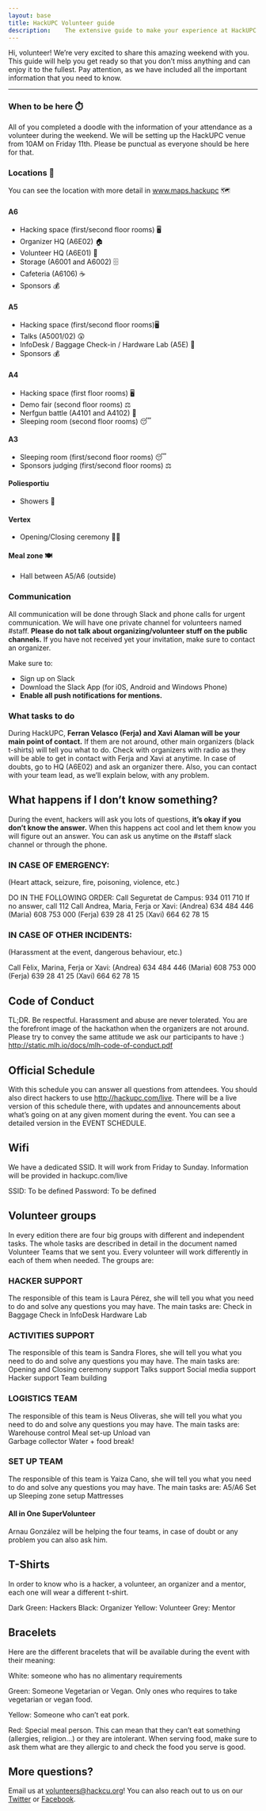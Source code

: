 ```yaml
---
layout: base
title: HackUPC Volunteer guide
description: 	The extensive guide to make your experience at HackUPC amazing!
---
```


Hi, volunteer! We’re very excited to share this amazing weekend with you. This guide will help you get ready so that you don’t miss anything and can enjoy it to the fullest. Pay attention, as we have included all the important information that you need to know.

---
### When to be here :stopwatch:
All of you completed a doodle with the information of your attendance as a volunteer during the weekend. We will be setting up the HackUPC venue from 10AM on Friday 11th. Please be punctual as everyone should be here for that. 


### Locations :round_pushpin:
You can see the location with more detail in www.maps.hackupc :world_map:

#### A6
- Hacking space (first/second floor rooms) :desktop_computer:
- Organizer HQ (A6E02) :house:
- Volunteer HQ (A6E01) :house_with_garden:
- Storage (A6001 and A6002) :file_cabinet:
- Cafeteria (A6106) :coffee:
- Sponsors :moneybag:

#### A5
- Hacking space (first/second floor rooms):desktop_computer:
- Talks (A5001/02) :astonished:
- InfoDesk / Baggage Check-in / Hardware Lab (A5E) :robot:
- Sponsors :moneybag:

#### A4
- Hacking space (first floor rooms) :desktop_computer:
- Demo fair (second floor rooms) :balance_scale:
- Nerfgun battle (A4101 and A4102) :gun:
- Sleeping room (second floor rooms) :sleeping:

#### A3
- Sleeping room (first/second floor rooms) :sleeping:
- Sponsors judging (first/second floor rooms) :balance_scale:

#### Poliesportiu
- Showers :shower:

#### Vertex
- Opening/Closing ceremony :dancing_men:

#### Meal zone :plate_with_cutlery:
- Hall between A5/A6 (outside) 

### Communication
All communication will be done through Slack and phone calls for urgent communication.
We will have one private channel for volunteers named #staff. **Please do not talk about organizing/volunteer stuff on the public channels.** If you have not received yet your invitation, make sure to contact an organizer. 

Make sure to:
- Sign up on Slack
- Download the Slack App (for i0S, Android and Windows Phone)
- **Enable all push notifications for mentions.**



### What tasks to do
During HackUPC, **Ferran Velasco (Ferja) and Xavi Alaman will be your main point of contact.** If them are not around, other main organizers (black t-shirts) will tell you what to do. Check with organizers with radio as they will be able to get in contact with Ferja and Xavi at anytime. In case of doubts, go to HQ (A6E02) and ask an organizer there. Also, you can contact with your team lead, as we’ll explain below, with any problem.

## What happens if I don’t know something?
During the event, hackers will ask you lots of questions, **it’s okay if you don’t know the answer.** When this happens act cool and let them know you will figure out an answer. You can ask us anytime on the #staff slack channel or through the phone.

### IN CASE OF EMERGENCY:
(Heart attack, seizure, fire, poisoning, violence, etc.)


DO IN THE FOLLOWING ORDER:
Call Seguretat de Campus: 934 011 710
If no answer, call 112
Call Andrea, Maria, Ferja or Xavi:
(Andrea) 634 484 446
(Maria) 608 753 000
(Ferja) 639 28 41 25
(Xavi) 664 62 78 15

### IN CASE OF OTHER INCIDENTS:
(Harassment at the event, dangerous behaviour, etc.)

Call Fèlix, Marina, Ferja or Xavi:
(Andrea) 634 484 446
(Maria) 608 753 000
(Ferja) 639 28 41 25
(Xavi) 664 62 78 15


## Code of Conduct
TL;DR. Be respectful. Harassment and abuse are never tolerated. You are the forefront image of the hackathon when the organizers are not around. Please try to convey the same attitude we ask our participants to have :)
http://static.mlh.io/docs/mlh-code-of-conduct.pdf

## Official Schedule
With this schedule you can answer all questions from attendees. You should also direct hackers to use http://hackupc.com/live. There will be a live version of this schedule there, with updates and announcements about what’s going on at any given moment during the event.
You can see a detailed version in the EVENT SCHEDULE.

## Wifi
We have a dedicated SSID. It will work from Friday to Sunday. Information will be provided in hackupc.com/live

SSID: To be defined
Password: To be defined

## Volunteer groups
In every edition there are four big groups with different and independent tasks. The whole tasks are described in detail in the document named Volunteer Teams that we sent you. Every volunteer will work differently in each of them when needed. The groups are:

### HACKER SUPPORT
The responsible of this team is Laura Pérez, she will tell you what you need to do and solve any questions you may have. The main tasks are:
Check in
Baggage Check in
InfoDesk
Hardware Lab

### ACTIVITIES SUPPORT
The responsible of this team is Sandra Flores, she will tell you what you need to do and solve any questions you may have. The main tasks are:
Opening and Closing ceremony support
Talks support
Social media support
Hacker support
Team building

### LOGISTICS TEAM
The responsible of this team is Neus Oliveras, she will tell you what you need to do and solve any questions you may have. The main tasks are:
Warehouse control
Meal set-up
Unload van	
Garbage collector
Water + food break!

### SET UP TEAM
The responsible of this team is Yaiza Cano, she will tell you what you need to do and solve any questions you may have. The main tasks are:
A5/A6 Set up
Sleeping zone setup
Mattresses 

#### All in One SuperVolunteer 
Arnau González will be helping the four teams, in case of doubt or any problem you can also ask him. 

## T-Shirts

In order to know who is a hacker, a volunteer, an organizer and a mentor, each one will wear a different t-shirt.

Dark Green: Hackers
Black: Organizer
Yellow: Volunteer
Grey: Mentor


## Bracelets
Here are the different bracelets that will be available during the event with their meaning:


White: someone who has no alimentary requirements


Green: Someone Vegetarian or Vegan. Only ones who requires to take vegetarian or vegan food. 


Yellow: Someone who can’t eat pork. 


Red: Special meal person. This can mean that they can’t eat something (allergies, religion…) or they are intolerant. When serving food, make sure to ask them what are they allergic to and check the food you serve is good.




## More questions?

Email us at [volunteers@hackcu.org](mailto:volunteers@hackcu.org)! You can also reach out to us on our [Twitter](https://twitter.com/hackcu) or [Facebook](https://www.facebook.com/HackCU/).
